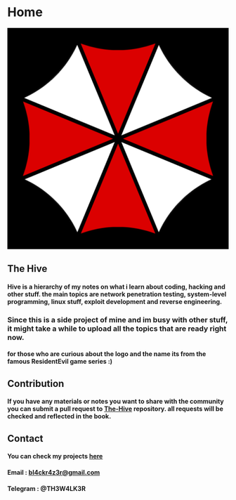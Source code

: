 # Home

![](.gitbook/assets/logo.png)



## The Hive

#### Hive is a hierarchy of my notes on what i learn about coding, hacking and other stuff. the main topics are network penetration testing, system-level programming, linux stuff, exploit development and reverse engineering.

### **Since this is a side project of mine and im busy with other stuff, it might take a while to upload all the topics that are ready right now.**

#### **for those who are curious about the logo and the name its from the famous ResidentEvil game series :\)**

## Contribution

#### If you have any materials or notes you want to share with the community you can submit a pull request to [The-Hive](https://github.com/7h3w4lk3r/The-Hive) repository. all requests will be checked and reflected in the book.

## **Contact**

#### You can check my projects [here](https://github.com/7h3w4lk3r)

####  Email : bl4ckr4z3r@gmail.com 

####  Telegram : @TH3W4LK3R


